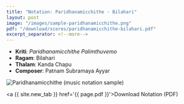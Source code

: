 ```yaml
---
title: "Notation: Paridhanamicchithe - Bilahari"
layout: post
image: "/images/sample-paridhanamicchithe.png"
pdf: "/download/scores/paridhanamicchithe-bilahari.pdf"
excerpt_separator: <!--more-->
---
```


* **Kriti**: *Paridhanamicchithe Palimthuvemo*
* **Ragam**: Bilahari
* **Thalam**: Kanda Chapu
* **Composer**: Patnam Subramaya Ayyar

<script type="application/ld+json">
{
  "@context": "http://schema.org/",
  "@type": "ImageObject",
  "author": "Ananth Pattabiraman",
  "ContentUrl": "{{ page.image | absolute_url }}",
  "InLanguage": "English",
  "name": "Preview of music score Paridhanamicchithe",
  "isFamilyFriendly": true,
  "keywords": [ "Carnatic Music", "Music Score", "Notation", "Composition" ]
}
</script>
<div class="embed-responsive-16by9 pb-3">
    <img 
        class="img-fluid"
        src="{{ page.image }}"
        alt="Paridhanamicchithe (music notation sample)"
    />
</div>

<!--more-->
<script type="application/ld+json">
{
  "@context": "http://schema.org/",
  "@type": "DigitalDocument",
  "name": "Notation of Paridhanamicchithe in Bilahari ragam",
  "author": "Ananth Pattabiraman",
  "ContentUrl": "{{ page.pdf | absolute_url }}",
  "InLanguage": "English",
  "isFamilyFriendly": True,
  "keywords": [ "Carnatic Music", "Music Score", "Notation", "Composition", "Bilahari", "Patnam Subramanya Ayyar" ]
}
</script>
<a {{ site.new_tab }} href='{{ page.pdf }}'>Download Notation (PDF)</a>
